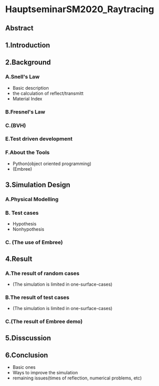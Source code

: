 # HauptseminarSM2020_Raytracing
## Abstract
## 1.Introduction
## 2.Background
### A.Snell's Law
- Basic description
- the calculation of reflect/transmitt
- Material Index
### B.Fresnel's Law
### C.(BVH)
### E.Test driven development
### F.About the Tools
- Python(object oriented programming)
- (Embree)
## 3.Simulation Design
### A.Physical Modelling
### B. Test cases
- Hypothesis
- Nonhypothesis
### C. (The use of Embree)
## 4.Result
### A.The result of random cases
-  (The simulation is limited in one-surface-cases)
### B.The result of test cases
-  (The simulation is limited in one-surface-cases)
### C.(The result of Embree demo)
## 5.Disscussion
## 6.Conclusion
- Basic ones
- Ways to improve the simulation
- remaining issues(times of reflection, numerical problems, etc)
